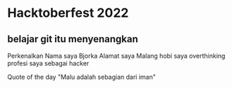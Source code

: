 # Hacktoberfest 2022

## belajar git itu menyenangkan

Perkenalkan Nama saya Bjorka
Alamat saya Malang
hobi saya overthinking
profesi saya sebagai hacker

Quote of the day "Malu adalah sebagian dari iman"